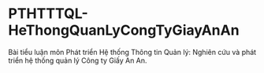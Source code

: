 # PTHTTTQL-HeThongQuanLyCongTyGiayAnAn
Bài tiểu luận môn Phát triển Hệ thống Thông tin Quản lý:  Nghiên cứu và phát triển hệ thống quản lý Công ty Giấy An An.
